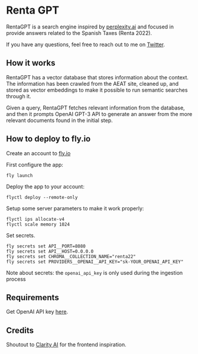 # Renta GPT

RentaGPT is a search engine inspired by [perplexity.ai](https://www.perplexity.ai/) and focused in provide answers
related to the Spanish Taxes (Renta 2022).

If you have any questions, feel free to reach out to me on [Twitter](https://twitter.com/mpuig).

## How it works

RentaGPT has a vector database that stores information about the context.
The information has been crawled from the AEAT site, cleaned up, and stored as vector embeddings to make it
possible to run semantic searches through it.

Given a query, RentaGPT fetches relevant information from the database, and then it prompts OpenAI GPT-3 API to generate
an answer from the more relevant documents found in the initial step.

## How to deploy to fly.io

Create an account to [fly.io](https://fly.io)

First configure the app:

```
fly launch
```

Deploy the app to your account:

```
flyctl deploy --remote-only
```

Setup some server parameters to make it work properly:

```
flyctl ips allocate-v4
flyctl scale memory 1024
```

Set secrets.

```
fly secrets set API__PORT=8080
fly secrets set API__HOST=0.0.0.0
fly secrets set CHROMA__COLLECTION_NAME="renta22"
fly secrets set PROVIDERS__OPENAI__API_KEY="sk-YOUR_OPENAI_API_KEY"
```

Note about secrets: the `openai_api_key` is only used during the ingestion process

## Requirements

Get OpenAI API key [here](https://openai.com/api/).

## Credits

Shoutout to [Clarity AI](https://github.com/mckaywrigley/clarity-ai) for the frontend inspiration.
